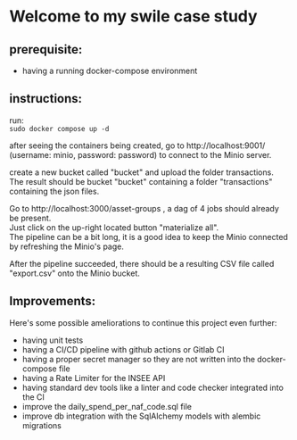 # Welcome to my swile case study

## prerequisite:
- having a running docker-compose environment

## instructions:
run:  
`sudo docker compose up -d`
  
after seeing the containers being created, go to http://localhost:9001/ (username: minio, password: password) to connect to the Minio server.  
  
create a new bucket called "bucket" and upload the folder transactions.  
The result should be bucket "bucket" containing a folder "transactions" containing the json files.  
  
Go to http://localhost:3000/asset-groups , a dag of 4 jobs should already be present.  
Just click on the up-right located button "materialize all".  
The pipeline can be a bit long, it is a good idea to keep the Minio connected by refreshing the Minio's page.  
  
After the pipeline succeeded, there should be a resulting CSV file called "export.csv" onto the Minio bucket.

## Improvements:
Here's some possible ameliorations to continue this project even further:
- having unit tests
- having a CI/CD pipeline with github actions or Gitlab CI
- having a proper secret manager so they are not written into the docker-compose file
- having a Rate Limiter for the INSEE API
- having standard dev tools like a linter and code checker integrated into the CI
- improve the daily_spend_per_naf_code.sql file
- improve db integration with the SqlAlchemy models with alembic migrations
